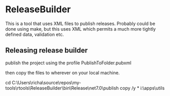 ﻿# ReleaseBuilder

This is a tool that uses XML files to publish releases. Probably could be done using make, 
but this uses XML which permits a much more tightly defined data, validation etc.

## Releasing release builder

publish the project using the profile PublishToFolder.pubxml

then copy the files to wherever on your local machine.

cd C:\Users\richa\source\repos\my-tools\rtools\ReleaseBuilder\bin\Release\net7.0\publish
copy /y * i:\apps\utils